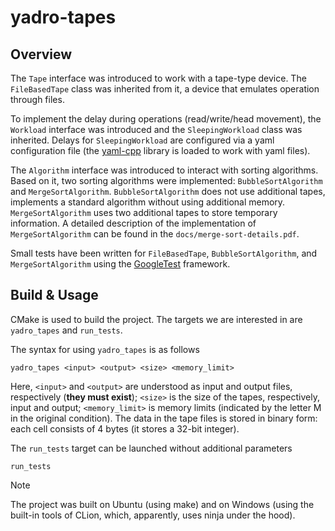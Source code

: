 # yadro-tapes

## Overview

The `Tape` interface was introduced to work with a tape-type device. 
The `FileBasedTape` class was inherited from it, a device that emulates operation through files.

To implement the delay during operations (read/write/head movement), 
the `Workload` interface was introduced and the `SleepingWorkload` class was inherited. 
Delays for `SleepingWorkload` are configured via a yaml configuration file 
(the [yaml-cpp](https://github.com/jbeder/yaml-cpp) library is loaded to work with yaml files).

The `Algorithm` interface was introduced to interact with sorting algorithms. 
Based on it, two sorting algorithms were implemented: `BubbleSortAlgorithm` and `MergeSortAlgorithm`.
`BubbleSortAlgorithm` does not use additional tapes, implements a standard algorithm without using additional memory. 
`MergeSortAlgorithm` uses two additional tapes to store temporary information.
A detailed description of the implementation of `MergeSortAlgorithm` can be found in the `docs/merge-sort-details.pdf`.

Small tests have been written for `FileBasedTape`, `BubbleSortAlgorithm`, and `MergeSortAlgorithm` using the [GoogleTest](https://github.com/google/googletest) framework.

## Build & Usage 

CMake is used to build the project. 
The targets we are interested in are `yadro_tapes` and `run_tests`.

The syntax for using `yadro_tapes` is as follows
```shell
yadro_tapes <input> <output> <size> <memory_limit>
```
Here, `<input>` and `<output>` are understood as input and output files, respectively (**they must exist**); 
`<size>` is the size of the tapes, respectively, input and output; 
`<memory_limit>` is memory limits (indicated by the letter M in the original condition).
The data in the tape files is stored in binary form: each cell consists of 4 bytes (it stores a 32-bit integer).

The `run_tests` target can be launched without additional parameters
```shell
run_tests
```

> [!NOTE]
> The project was built on Ubuntu (using make) and on Windows (using the built-in tools of CLion, which, apparently, 
> uses ninja under the hood). 